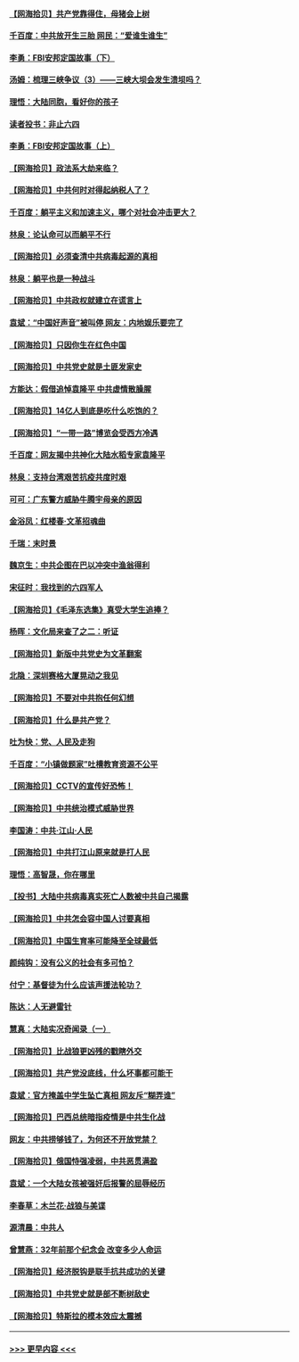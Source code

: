 #### [【网海拾贝】共产党靠得住，母猪会上树](../pages/nsc993/n12990730.md?t=06021351) 
#### [千百度：中共放开生三胎 网民：“爱谁生谁生”](../pages/nsc993/n12990644.md?t=06021351) 
#### [李勇：FBI安邦定国故事（下）](../pages/nsc993/n12987854.md?t=06021351) 
#### [汤姆：梳理三峡争议（3）——三峡大坝会发生溃坝吗？](../pages/nsc993/n12989806.md?t=06021351) 
#### [理悟：大陆同胞，看好你的孩子](../pages/nsc993/n12989778.md?t=06021351) 
#### [读者投书：非止六四](../pages/nsc993/n12989673.md?t=06021351) 
#### [李勇：FBI安邦定国故事（上）](../pages/nsc993/n12987749.md?t=06021351) 
#### [【网海拾贝】政法系大劫来临？](../pages/nsc993/n12987596.md?t=06021351) 
#### [【网海拾贝】中共何时对得起纳税人了？](../pages/nsc993/n12985578.md?t=06021351) 
#### [千百度：躺平主义和加速主义，哪个对社会冲击更大？](../pages/nsc993/n12985512.md?t=06021351) 
#### [林泉：论认命可以而躺平不行](../pages/nsc993/n12985505.md?t=06021351) 
#### [【网海拾贝】必须查清中共病毒起源的真相](../pages/nsc993/n12984276.md?t=06021351) 
#### [林泉：躺平也是一种战斗](../pages/nsc993/n12984194.md?t=06021351) 
#### [【网海拾贝】中共政权就建立在谎言上](../pages/nsc993/n12981880.md?t=06021351) 
#### [袁斌：“中国好声音”被叫停 网友：内地娱乐要完了](../pages/nsc993/n12981826.md?t=06021351) 
#### [【网海拾贝】只因你生在红色中国](../pages/nsc993/n12979096.md?t=06021351) 
#### [【网海拾贝】中共党史就是土匪发家史](../pages/nsc993/n12976478.md?t=06021351) 
#### [方能达：假借追悼袁隆平 中共虚情散臊腥](../pages/nsc993/n12976396.md?t=06021351) 
#### [【网海拾贝】14亿人到底是吃什么吃饱的？](../pages/nsc993/n12974125.md?t=06021351) 
#### [【网海拾贝】“一带一路”博览会受西方冷遇](../pages/nsc993/n12971787.md?t=06021351) 
#### [千百度：网友揭中共神化大陆水稻专家袁隆平](../pages/nsc993/n12971733.md?t=06021351) 
#### [林泉：支持台湾艰苦抗疫共度时艰](../pages/nsc993/n12971350.md?t=06021351) 
#### [可可：广东警方威胁牛腾宇母亲的原因](../pages/nsc993/n12971100.md?t=06021351) 
#### [金浴凤：红楼春·文革招魂曲](../pages/nsc993/n12970354.md?t=06021351) 
#### [千瑞：末时景](../pages/nsc993/n12970337.md?t=06021351) 
#### [魏京生：中共企图在巴以冲突中渔翁得利](../pages/nsc993/n12970286.md?t=06021351) 
#### [宋征时：我找到的六四军人](../pages/nsc993/n12970213.md?t=06021351) 
#### [【网海拾贝】《毛泽东选集》真受大学生追捧？](../pages/nsc993/n12968779.md?t=06021351) 
#### [杨晖：文化局来查了之二：听证](../pages/nsc993/n12966528.md?t=06021351) 
#### [【网海拾贝】新版中共党史为文革翻案](../pages/nsc993/n12967526.md?t=06021351) 
#### [北隐：深圳赛格大厦晃动之我见](../pages/nsc993/n12967393.md?t=06021351) 
#### [【网海拾贝】不要对中共抱任何幻想](../pages/nsc993/n12965222.md?t=06021351) 
#### [【网海拾贝】什么是共产党？](../pages/nsc993/n12962781.md?t=06021351) 
#### [吐为快：党、人民及走狗](../pages/nsc993/n12962747.md?t=06021351) 
#### [千百度：“小镇做题家”吐槽教育资源不公平](../pages/nsc993/n12962705.md?t=06021351) 
#### [【网海拾贝】CCTV的宣传好恐怖！](../pages/nsc993/n12959984.md?t=06021351) 
#### [【网海拾贝】中共统治模式威胁世界](../pages/nsc993/n12957622.md?t=06021351) 
#### [李国涛：中共‧江山‧人民](../pages/nsc993/n12957502.md?t=06021351) 
#### [【网海拾贝】中共打江山原来就是打人民](../pages/nsc993/n12954345.md?t=06021351) 
#### [理悟：高智晟，你在哪里](../pages/nsc993/n12953115.md?t=06021351) 
#### [【投书】大陆中共病毒真实死亡人数被中共自己揭露](../pages/nsc993/n12953050.md?t=06021351) 
#### [【网海拾贝】中共怎会容中国人讨要真相](../pages/nsc993/n12952161.md?t=06021351) 
#### [【网海拾贝】中国生育率可能降至全球最低](../pages/nsc993/n12948793.md?t=06021351) 
#### [颜纯钩：没有公义的社会有多可怕？](../pages/nsc993/n12947626.md?t=06021351) 
#### [付宁：基督徒为什么应该声援法轮功？](../pages/nsc993/n12947233.md?t=06021351) 
#### [陈达：人无避雷针](../pages/nsc993/n12947098.md?t=06021351) 
#### [慧真：大陆实况奇闻录（一）](../pages/nsc993/n12945811.md?t=06021351) 
#### [【网海拾贝】比战狼更凶残的戳瞎外交](../pages/nsc993/n12945717.md?t=06021351) 
#### [【网海拾贝】共产党没底线，什么坏事都可能干](../pages/nsc993/n12942090.md?t=06021351) 
#### [袁斌：官方掩盖中学生坠亡真相 网友斥“糊弄谁”](../pages/nsc993/n12942029.md?t=06021351) 
#### [【网海拾贝】巴西总统暗指疫情是中共生化战](../pages/nsc993/n12938999.md?t=06021351) 
#### [网友：中共捞够钱了，为何还不开放党禁？](../pages/nsc993/n12938952.md?t=06021351) 
#### [【网海拾贝】俄国恃强凌弱，中共恶贯满盈](../pages/nsc993/n12936626.md?t=06021351) 
#### [袁斌：一个大陆女孩被强奸后报警的屈辱经历](../pages/nsc993/n12936547.md?t=06021351) 
#### [李春草：木兰花·战狼与美谍](../pages/nsc993/n12935995.md?t=06021351) 
#### [源清晨：中共人](../pages/nsc993/n12935589.md?t=06021351) 
#### [曾慧燕：32年前那个纪念会 改变多少人命运](../pages/nsc993/n12934233.md?t=06021351) 
#### [【网海拾贝】经济脱钩是联手抗共成功的关键](../pages/nsc993/n12934176.md?t=06021351) 
#### [【网海拾贝】中共党史就是部不断树敌史](../pages/nsc993/n12932844.md?t=06021351) 
#### [【网海拾贝】特斯拉的模本效应太震撼](../pages/nsc993/n12925626.md?t=06021351) 

----
#### [ >>> 更早内容 <<< ](../indexes/nsc993-earlier.md)
